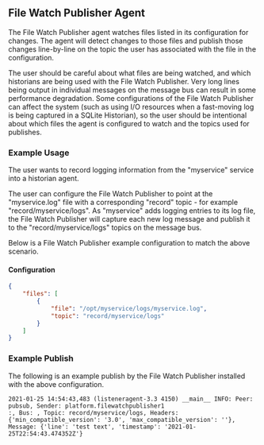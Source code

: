 ## File Watch Publisher Agent

The File Watch Publisher agent watches files listed in its configuration for changes.  The agent will detect changes to
those files and publish those changes line-by-line on the topic the user has associated with the file in the 
configuration.

The user should be careful about what files are being watched, and which historians are being used with the
File Watch Publisher.  Very long lines being output in individual messages on the message bus can result in some 
performance degradation.  Some configurations of the File Watch Publisher can affect the system (such as using I/O 
resources when a fast-moving log is being captured in a SQLite Historian), so the user should be intentional about which
files the agent is configured to watch and the topics used for publishes.


### Example Usage

The user wants to record logging information from the "myservice" service into a historian agent.

The user can configure the File Watch Publisher to point at the "myservice.log" file with a corresponding "record" 
topic -  for example "record/myservice/logs".  As "myservice" adds logging entries to its log file, the File Watch 
Publisher will capture each new log message and publish it to the "record/myservice/logs" topics on the message bus. 

Below is a File Watch Publisher example configuration to match the above scenario. 


#### Configuration

```json
{
    "files": [
        {
            "file": "/opt/myservice/logs/myservice.log",
            "topic": "record/myservice/logs"
        }
    ]
}
```


### Example Publish

The following is an example publish by the File Watch Publisher installed with the above configuration.

    2021-01-25 14:54:43,483 (listeneragent-3.3 4150) __main__ INFO: Peer: pubsub, Sender: platform.filewatchpublisher1
    :, Bus: , Topic: record/myservice/logs, Headers: {'min_compatible_version': '3.0', 'max_compatible_version': ''}, 
    Message: {'line': 'test text', 'timestamp': '2021-01-25T22:54:43.474352Z'}

